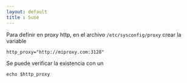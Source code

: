 ```yaml
---
layout: default
title : Suse
---
```

Para definir en proxy http, en el archivo `/etc/sysconfig/proxy` crear la variable

    http_proxy="http://miproxy.com:3128"

Se puede verificar la existencia con un

    echo $http_proxy
